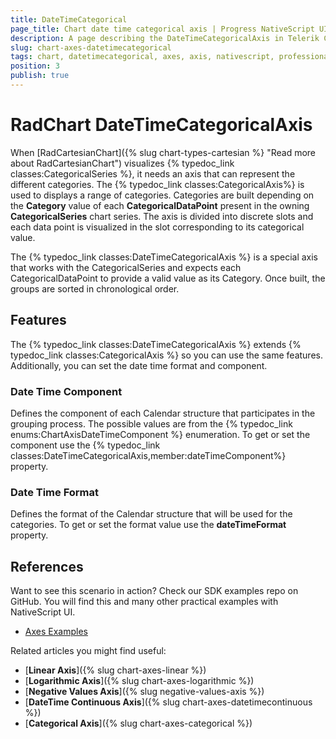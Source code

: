 ```yaml
---
title: DateTimeCategorical
page_title: Chart date time categorical axis | Progress NativeScript UI Documentation
description: A page describing the DateTimeCategoricalAxis in Telerik Chart for NativeScript. This article explains the most important things you need to know before using DateTimeCategorical axis.
slug: chart-axes-datetimecategorical
tags: chart, datetimecategorical, axes, axis, nativescript, professional, ui
position: 3
publish: true
---
```


# RadChart DateTimeCategoricalAxis

When [RadCartesianChart]({% slug chart-types-cartesian %} "Read more about RadCartesianChart") visualizes {% typedoc_link classes:CategoricalSeries %}, it needs an axis that can represent the different categories. The {% typedoc_link classes:CategoricalAxis%} is used to displays a range of categories. Categories are built depending on the **Category** value of each **CategoricalDataPoint** present in the owning **CategoricalSeries** chart series. The axis is divided into discrete slots and each data point is visualized in the slot corresponding to its categorical value.

The {% typedoc_link classes:DateTimeCategoricalAxis %} is a special axis that works with the CategoricalSeries and expects each CategoricalDataPoint to provide a valid  value as its Category. Once built, the groups are sorted in chronological order.

## Features

The {% typedoc_link classes:DateTimeCategoricalAxis %} extends {% typedoc_link classes:CategoricalAxis %} so you can use the same features. Additionally, you can set the date time format and component.

### Date Time Component

Defines the component of each Calendar structure that participates in the grouping process. The possible values are from the {% typedoc_link enums:ChartAxisDateTimeComponent %} enumeration. To get or set the component use the {% typedoc_link classes:DateTimeCategoricalAxis,member:dateTimeComponent%} property.

### Date Time Format

Defines the format of the Calendar structure that will be used for the categories. To get or set the format value use the **dateTimeFormat** property.

## References
Want to see this scenario in action?
Check our SDK examples repo on GitHub. You will find this and many other practical examples with NativeScript UI.

* [Axes Examples](https://github.com/NativeScript/nativescript-ui-samples/tree/master/chart/app/examples/axes)

Related articles you might find useful:

* [**Linear Axis**]({% slug chart-axes-linear %})
* [**Logarithmic Axis**]({% slug chart-axes-logarithmic %})
* [**Negative Values Axis**]({% slug negative-values-axis %})
* [**DateTime Continuous Axis**]({% slug chart-axes-datetimecontinuous %})
* [**Categorical Axis**]({% slug chart-axes-categorical %})
